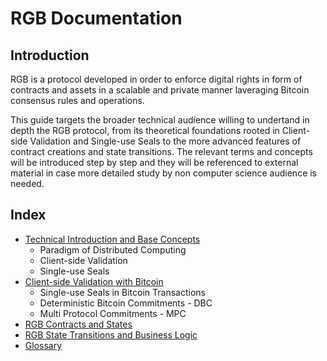 # RGB Documentation

## Introduction
RGB is a protocol developed in order to enforce digital rights in form of contracts and assets in a scalable and private manner laveraging Bitcoin consensus rules and operations.

This guide targets the broader technical audience willing to undertand in depth the RGB protocol, from its theoretical foundations rooted in Client-side Validation and Single-use Seals to the more advanced features of contract creations and state transitions. The relevant terms and concepts will be introduced step by step and they will be referenced to external material in case more detailed study by non computer science audience is needed.

## Index

* [Technical Introduction and Base Concepts](intro-tech.md)
    * Paradigm of Distributed Computing
    * Client-side Validation
    * Single-use Seals
* [Client-side Validation with Bitcoin](csv-w-btc.md)
   * Single-use Seals in Bitcoin Transactions
   * Deterministic Bitcoin Commitments - DBC
   * Multi Protocol Commitments - MPC
* [RGB Contracts and States](contracts-states.md)
* [RGB State Transitions and Business Logic]()
* [Glossary](terminology/glossary.md)
